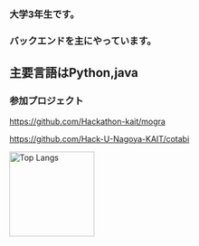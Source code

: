 ### 大学3年生です。
### バックエンドを主にやっています。
## 主要言語はPython,java
### 参加プロジェクト
https://github.com/Hackathon-kait/mogra

https://github.com/Hack-U-Nagoya-KAIT/cotabi

<img alt="Top Langs" height="150px" src="https://github-readme-stats.vercel.app/api/top-langs/?username=Naoki-02&layout=compact&count_private=true&show_icons=true&theme=tokyonight" />


<!--
**Naoki-02/Naoki-02** is a ✨ _special_ ✨ repository because its `README.md` (this file) appears on your GitHub profile.

Here are some ideas to get you started:

- 🔭 I’m currently working on ...
- 🌱 I’m currently learning ...
- 👯 I’m looking to collaborate on ...
- 🤔 I’m looking for help with ...
- 💬 Ask me about ...
- 📫 How to reach me: ...
- 😄 Pronouns: ...
- ⚡ Fun fact: ...
-->
